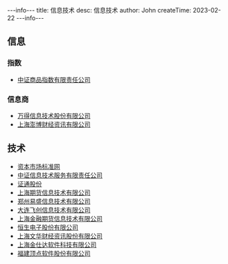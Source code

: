---info---
title: 信息技术
desc: 信息技术
author: John
createTime: 2023-02-22
---info---

## 信息
### 指数
+ [中证商品指数有限责任公司](http://www.cscidx.com/)

### 信息商
+ [万得信息技术股份有限公司](https://www.wind.com.cn/)
+ [上海澎博财经资讯有限公司](http://www.pobo.net.cn/)

## 技术
+ [资本市场标准网](http://www.csisc.cn/)
+ [中证信息技术服务有限责任公司](http://www.csits.org.cn/) 
+ [证通股份](http://www.ect888.com/) 
+ [上海期货信息技术有限公司](http://www.sfit.com.cn/) 
+ [郑州易盛信息技术有限公司](http://www.esunny.com.cn/) 
+ [大连飞创信息技术有限公司](https://www.dfitc.com.cn/) 
+ [上海金融期货信息技术有限公司](http://www.cffexit.com.cn/) 
+ [恒生电子股份有限公司](https://www.hundsun.com/) 
+ [上海文华财经资讯股份有限公司](https://www.wenhua.com.cn/) 
+ [上海金仕达软件科技有限公司](https://www.kingstarfintech.com/) 
+ [福建顶点软件股份有限公司](https://www.apexsoft.com.cn/)